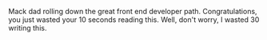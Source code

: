 Mack dad rolling down the great front end developer path. Congratulations, you just wasted your 10 seconds reading this. Well, don't worry, I wasted 30 writing this.
